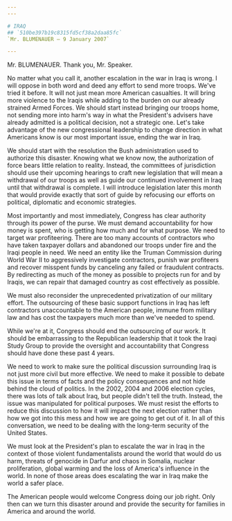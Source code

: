 ```yaml
---
---

# IRAQ
## `510be397b19c8315fd5cf38a2daa85fc`
`Mr. BLUMENAUER — 9 January 2007`

---
```



Mr. BLUMENAUER. Thank you, Mr. Speaker.

No matter what you call it, another escalation in the war in Iraq is 
wrong. I will oppose in both word and deed any effort to send more 
troops. We've tried it before. It will not just mean more American 
casualties. It will bring more violence to the Iraqis while adding to 
the burden on our already strained Armed Forces. We should start 
instead bringing our troops home, not sending more into harm's way in 
what the President's advisers have already admitted is a political 
decision, not a strategic one. Let's take advantage of the new 
congressional leadership to change direction in what Americans know is 
our most important issue, ending the war in Iraq.

We should start with the resolution the Bush administration used to 
authorize this disaster. Knowing what we know now, the authorization of 
force bears little relation to reality. Instead, the committees of 
jurisdiction should use their upcoming hearings to craft new 
legislation that will mean a withdrawal of our troops as well as guide 
our continued involvement in Iraq until that withdrawal is complete. I 
will introduce legislation later this month that would provide exactly 
that sort of guide by refocusing our efforts on political, diplomatic 
and economic strategies.

Most importantly and most immediately, Congress has clear authority 
through its power of the purse. We must demand accountability for how 
money is spent, who is getting how much and for what purpose. We need 
to target war profiteering. There are too many accounts of contractors 
who have taken taxpayer dollars and abandoned our troops under fire and 
the Iraqi people in need. We need an entity like the Truman Commission 
during World War II to aggressively investigate contractors, punish war 
profiteers and recover misspent funds by canceling any failed or 
fraudulent contracts. By redirecting as much of the money as possible 
to projects run for and by Iraqis, we can repair that damaged country 
as cost effectively as possible.

We must also reconsider the unprecedented privatization of our 
military effort. The outsourcing of these basic support functions in 
Iraq has left contractors unaccountable to the American people, immune 
from military law and has cost the taxpayers much more than we've 
needed to spend.

While we're at it, Congress should end the outsourcing of our work. 
It should be embarrassing to the Republican leadership that it took the 
Iraqi Study Group to provide the oversight and accountability that 
Congress should have done these past 4 years.

We need to work to make sure the political discussion surrounding 
Iraq is not just more civil but more effective. We need to make it 
possible to debate this issue in terms of facts and the policy 
consequences and not hide behind the cloud of politics. In the 2002, 
2004 and 2006 election cycles, there was lots of talk about Iraq, but 
people didn't tell the truth. Instead, the issue was manipulated for 
political purposes. We must resist the efforts to reduce this 
discussion to how it will impact the next election rather than how we 
got into this mess and how we are going to get out of it. In all of 
this conversation, we need to be dealing with the long-term security of 
the United States.

We must look at the President's plan to escalate the war in Iraq in 
the context of those violent fundamentalists around the world that 
would do us harm, threats of genocide in Darfur and chaos in Somalia, 
nuclear proliferation, global warming and the loss of America's 
influence in the world. In none of those areas does escalating the war 
in Iraq make the world a safer place.

The American people would welcome Congress doing our job right. Only 
then can we turn this disaster around and provide the security for 
families in America and around the world.
